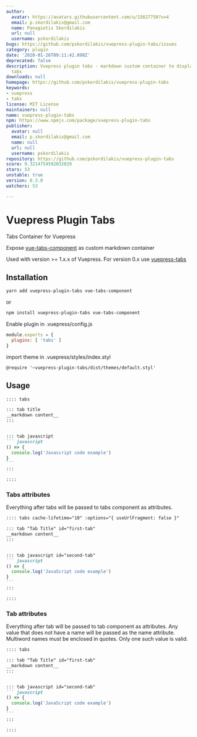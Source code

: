 ```yaml
---
author:
  avatar: https://avatars.githubusercontent.com/u/15627750?v=4
  email: p.skordilakis@gmail.com
  name: Panagiotis Skordilakis
  url: null
  username: pskordilakis
bugs: https://github.com/pskordilakis/vuepress-plugin-tabs/issues
category: plugin
date: '2020-01-26T09:11:42.898Z'
deprecated: false
description: Vuepress plugin tabs - markdown custom container to display content in
  tabs
downloads: null
homepage: https://github.com/pskordilakis/vuepress-plugin-tabs
keywords:
- vuepress
- tabs
license: MIT License
maintainers: null
name: vuepress-plugin-tabs
npm: https://www.npmjs.com/package/vuepress-plugin-tabs
publisher:
  avatar: null
  email: p.skordilakis@gmail.com
  name: null
  url: null
  username: pskordilakis
repository: https://github.com/pskordilakis/vuepress-plugin-tabs
score: 0.3214754592032029
stars: 53
unstable: true
version: 0.3.0
watchers: 53

---
```


# Vuepress Plugin Tabs

Tabs Container for Vuepress

Expose [vue-tabs-component](https://github.com/spatie/vue-tabs-component) as custom markdown container

Used with version >= 1.x.x of Vuepress. For version 0.x use [vuepress-tabs](https://github.com/pskordilakis/vuepress-tabs)

## Installation

``` bash
yarn add vuepress-plugin-tabs vue-tabs-component
```

or

``` bash
npm install vuepress-plugin-tabs vue-tabs-component
```

Enable plugin in .vuepress/config.js

``` js
module.exports = {
  plugins: [ 'tabs' ]
}
```

import theme in .vuepress/styles/index.styl

``` stylus
@require '~vuepress-plugin-tabs/dist/themes/default.styl'
```

## Usage

~~~ md
:::: tabs

::: tab title
__markdown content__
:::


::: tab javascript
``` javascript
() => {
  console.log('Javascript code example')
}
```
:::

::::

~~~

### Tabs attributes

Everything after tabs will be passed to tabs component as attributes.

~~~ md
:::: tabs cache-lifetime="10" :options="{ useUrlFragment: false }"

::: tab "Tab Title" id="first-tab"
__markdown content__
:::


::: tab javascript id="second-tab"
``` javascript
() => {
  console.log('JavaScript code example')
}
```
:::

::::

~~~


### Tab attributes

Everything after tab will be passed to tab component as attributes.
Any value that does not have a name will be passed as the name attribute. Multiword names must be enclosed in quotes.
Only one such value is valid.

~~~ md
:::: tabs

::: tab "Tab Title" id="first-tab"
__markdown content__
:::


::: tab javascript id="second-tab"
``` javascript
() => {
  console.log('JavaScript code example')
}
```
:::

::::

~~~
